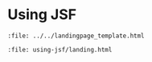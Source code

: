 # Using JSF

```{raw} html
:file: ../../landingpage_template.html
```

```{raw} html
:file: using-jsf/landing.html
```